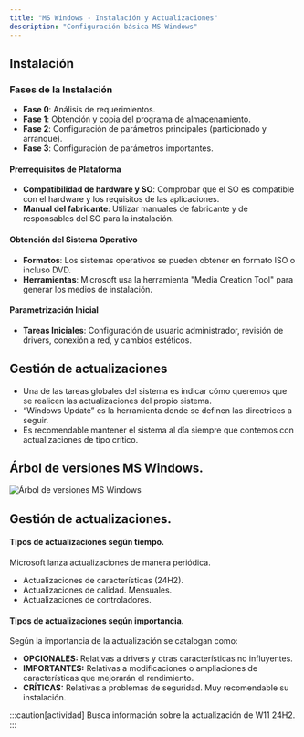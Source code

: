 ```yaml
---
title: "MS Windows - Instalación y Actualizaciones"
description: "Configuración básica MS Windows"
---
```


## Instalación

### Fases de la Instalación
- **Fase 0**: Análisis de requerimientos.
- **Fase 1**: Obtención y copia del programa de almacenamiento.
- **Fase 2**: Configuración de parámetros principales (particionado y arranque).
- **Fase 3**: Configuración de parámetros importantes.

#### Prerrequisitos de Plataforma
- **Compatibilidad de hardware y SO**: Comprobar que el SO es compatible con el hardware y los requisitos de las aplicaciones.
- **Manual del fabricante**: Utilizar manuales de fabricante y de responsables del SO para la instalación.

#### Obtención del Sistema Operativo
- **Formatos**: Los sistemas operativos se pueden obtener en formato ISO o incluso DVD.
- **Herramientas**: Microsoft usa la herramienta "Media Creation Tool" para generar los medios de instalación.

#### Parametrización Inicial
- **Tareas Iniciales**: Configuración de usuario administrador, revisión de drivers, conexión a red, y cambios estéticos.


## Gestión de actualizaciones

- Una de las tareas globales del sistema es indicar cómo queremos que se realicen las actualizaciones del propio sistema.
- “Windows Update” es la herramienta donde se definen las directrices a seguir.
- Es recomendable mantener el sistema al día siempre que contemos con actualizaciones de tipo crítico.

## Árbol de versiones MS Windows.
![Árbol de versiones MS Windows](https://upload.wikimedia.org/wikipedia/commons/thumb/e/ed/Windows_Version_History.svg/1280px-Windows_Version_History.svg.png "Árbol de versiones MS Windows")

## Gestión de actualizaciones. 

#### Tipos de actualizaciones según tiempo.

Microsoft lanza actualizaciones de manera periódica.
- Actualizaciones de características (24H2).
- Actualizaciones de calidad. Mensuales.
- Actualizaciones de controladores.

#### Tipos de actualizaciones según importancia.

Según la importancia de la actualización se catalogan como:

- **OPCIONALES:** Relativas a drivers y otras características no influyentes.
- **IMPORTANTES:** Relativas a modificaciones o ampliaciones de características que mejorarán el rendimiento.
- **CRÍTICAS:** Relativas a problemas de seguridad. Muy recomendable su instalación.

:::caution[actividad]
Busca información sobre la actualización de W11 24H2.
:::

